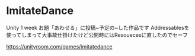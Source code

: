 # ImitateDance

Unity 1 week お題「あわせる」に投稿~予定の~した作品です
Addressablesを使ってしまって大事故仕掛けたけど公開時にはResouecesに直したのでセーフ

https://unityroom.com/games/imitatedance
